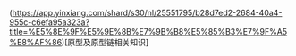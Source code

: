 (https://app.yinxiang.com/shard/s30/nl/25551795/b28d7ed2-2684-40a4-955c-c6efa95a323a?title=%E5%8E%9F%E5%9E%8B%E7%9B%B8%E5%85%B3%E7%9F%A5%E8%AF%86)[原型及原型链相关知识]
